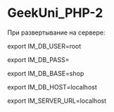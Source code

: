 # GeekUni_PHP-2

При развертывание на сервере:

export IM_DB_USER=root

export IM_DB_PASS=

export IM_DB_BASE=shop

export IM_DB_HOST=localhost

export IM_SERVER_URL=localhost